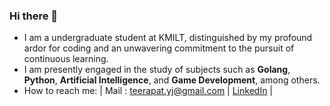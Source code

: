 ### Hi there 👋

- I am a undergraduate student at KMILT, distinguished by my profound ardor for coding and an unwavering commitment to the pursuit of continuous learning.
- I am presently engaged in the study of subjects such as **Golang**, **Python**, **Artificial Intelligence**, and **Game Development**, among others.
- How to reach me: | Mail : teerapat.yj@gmail.com | [LinkedIn](https://www.linkedin.com/in/teerapat-yajai-8450a5256/) |
